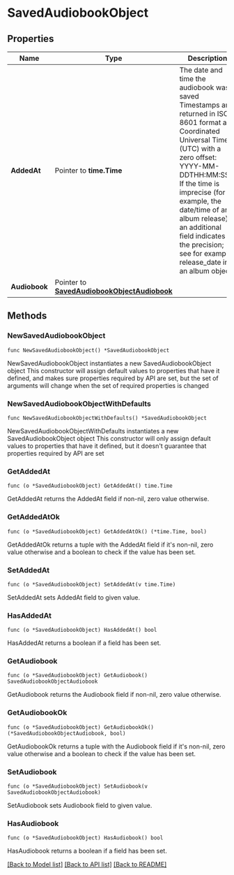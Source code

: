 # SavedAudiobookObject

## Properties

Name | Type | Description | Notes
------------ | ------------- | ------------- | -------------
**AddedAt** | Pointer to **time.Time** | The date and time the audiobook was saved Timestamps are returned in ISO 8601 format as Coordinated Universal Time (UTC) with a zero offset: YYYY-MM-DDTHH:MM:SSZ. If the time is imprecise (for example, the date/time of an album release), an additional field indicates the precision; see for example, release_date in an album object.  | [optional] 
**Audiobook** | Pointer to [**SavedAudiobookObjectAudiobook**](SavedAudiobookObjectAudiobook.md) |  | [optional] 

## Methods

### NewSavedAudiobookObject

`func NewSavedAudiobookObject() *SavedAudiobookObject`

NewSavedAudiobookObject instantiates a new SavedAudiobookObject object
This constructor will assign default values to properties that have it defined,
and makes sure properties required by API are set, but the set of arguments
will change when the set of required properties is changed

### NewSavedAudiobookObjectWithDefaults

`func NewSavedAudiobookObjectWithDefaults() *SavedAudiobookObject`

NewSavedAudiobookObjectWithDefaults instantiates a new SavedAudiobookObject object
This constructor will only assign default values to properties that have it defined,
but it doesn't guarantee that properties required by API are set

### GetAddedAt

`func (o *SavedAudiobookObject) GetAddedAt() time.Time`

GetAddedAt returns the AddedAt field if non-nil, zero value otherwise.

### GetAddedAtOk

`func (o *SavedAudiobookObject) GetAddedAtOk() (*time.Time, bool)`

GetAddedAtOk returns a tuple with the AddedAt field if it's non-nil, zero value otherwise
and a boolean to check if the value has been set.

### SetAddedAt

`func (o *SavedAudiobookObject) SetAddedAt(v time.Time)`

SetAddedAt sets AddedAt field to given value.

### HasAddedAt

`func (o *SavedAudiobookObject) HasAddedAt() bool`

HasAddedAt returns a boolean if a field has been set.

### GetAudiobook

`func (o *SavedAudiobookObject) GetAudiobook() SavedAudiobookObjectAudiobook`

GetAudiobook returns the Audiobook field if non-nil, zero value otherwise.

### GetAudiobookOk

`func (o *SavedAudiobookObject) GetAudiobookOk() (*SavedAudiobookObjectAudiobook, bool)`

GetAudiobookOk returns a tuple with the Audiobook field if it's non-nil, zero value otherwise
and a boolean to check if the value has been set.

### SetAudiobook

`func (o *SavedAudiobookObject) SetAudiobook(v SavedAudiobookObjectAudiobook)`

SetAudiobook sets Audiobook field to given value.

### HasAudiobook

`func (o *SavedAudiobookObject) HasAudiobook() bool`

HasAudiobook returns a boolean if a field has been set.


[[Back to Model list]](../README.md#documentation-for-models) [[Back to API list]](../README.md#documentation-for-api-endpoints) [[Back to README]](../README.md)



